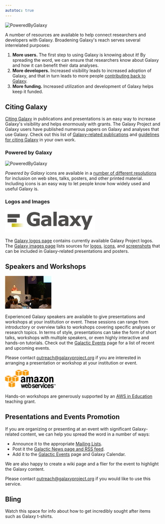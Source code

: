 ```yaml
---
autotoc: true
---
```

![PoweredByGalaxy](/src/outreach/powered-by-galaxy/PoweredByGalaxy200.png)

A number of resources are available to help connect researchers and developers with Galaxy. Broadening Galaxy's reach serves several interrelated purposes:

1. **More users.** The first step to using Galaxy is knowing about it! By spreading the word, we can ensure that researchers know about Galaxy and how it can benefit their data analyses.
2. **More developers.** Increased visibility leads to increased adoption of Galaxy, and that in turn leads to more people [contributing back to Galaxy](/src/get-involved/index.md).
3. **More funding.** Increased utilization and development of Galaxy helps keep it funded.

## Citing Galaxy

[Citing Galaxy](/src/citing-galaxy/index.md) in publications and presentations is an easy way to increase Galaxy's visibility and helps enormously with grants. The Galaxy Project and Galaxy users have published numerous papers on Galaxy and analyses that use Galaxy. Check out this list of [Galaxy-related publications](/src/citing-galaxy/#galaxy-project-publications-by-year) and [guidelines for citing Galaxy](/src/citing-galaxy/#citing-specific-galaxy-components-features) in your own work.

### Powered by Galaxy

![PoweredByGalaxy](/src/outreach/powered-by-galaxy/PoweredByGalaxy120.png)

*Powered by Galaxy* icons are available in a [number of different resolutions](/src/outreach/powered-by-galaxy/index.md) for inclusion on web sites, talks, posters, and other printed material. Including icons is an easy way to let people know how widely used and useful Galaxy is.

### Logos and Images

![GalaxyLogo](/src/images/galaxy-logos/galaxy_logo_25percent.png)

The [Galaxy logos page](/src/images/galaxy-logos/index.md) contains currently available Galaxy Project logos. The [Galaxy images page](/src/images/index.md) lists sources for [logos](/src/images/logos/index.md), [icons](/src/images/icons/index.md), and [screenshots](/src/images/screenshots/index.md) that can be included in Galaxy-related presentations and posters.

## Speakers and Workshops

![GalaxySpeaker](/src/outreach/GalaxySpeaker.jpg)

Experienced Galaxy speakers are available to give presentations and workshops at your institution or event. These sessions can range from introductory or overview talks to workshops covering specific analyses or research topics. In terms of style, presentations can take the form of short talks, workshops with multiple speakers, or even highly interactive and hands-on tutorials. Check out the [Galactic Events](/src/events/index.md) page for a list of recent and upcoming events.

Please contact outreach@galaxyproject.org if you are interested in arranging a presentation or workshop at your institution or event. 

![AWSlogo](/src/images/logos/AWSLogo.png)

Hands-on workshops are generously supported by an [AWS in Education](http://aws.amazon.com/education) teaching grant.

## Presentations and Events Promotion

If you are organizing or presenting at an event with significant Galaxy-related content, we can help you spread the word in a number of ways:

* Announce it to the appropriate [Mailing Lists](/src/mailing-lists/index.md).
* Post it the [Galactic News page and RSS feed](/src/news/index.md).
* Add it to the [Galactic Events](/src/events/index.md) page and Galaxy Calendar.

We are also happy to create a wiki page and a flier for the event to highlight the Galaxy content.

Please contact outreach@galaxyproject.org if you would like to use this service. 

## Bling

Watch this space for info about how to get incredibly sought after items such as Galaxy t-shirts.
